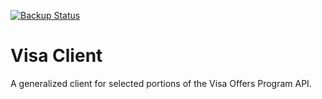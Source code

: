 [![Backup Status](https://cloudback.it/badge/VeteranCrowd/client-visa)](https://cloudback.it)

# Visa Client

A generalized client for selected portions of the Visa Offers Program API.
